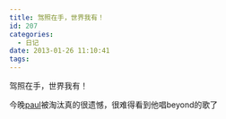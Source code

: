 ```yaml
---
title: 驾照在手，世界我有！
id: 207
categories:
  - 日记
date: 2013-01-26 11:10:41
tags:
---
```


驾照在手，世界我有！

今晚[paul](http://weibo.com/u/1730454584)被淘汰真的很遗憾，很难得看到他唱beyond的歌了